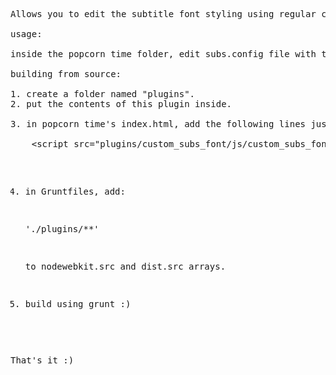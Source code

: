<pre>
Allows you to edit the subtitle font styling using regular css rules.

usage:

inside the popcorn time folder, edit subs.config file with the css you want for the subtitles.

building from source:

1. create a folder named "plugins".
2. put the contents of this plugin inside.

3. in popcorn time's index.html, add the following lines just before the "&lt;/body>" tag (at the end of the file):
	
	&lt;script src="plugins/custom_subs_font/js/custom_subs_font.js"></script>

4. in Gruntfiles, add:
	
	'./plugins/**'
	
	to nodewebkit.src and dist.src arrays.
	
5. build using grunt :)	
	
That's it :)
</pre>
